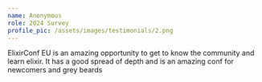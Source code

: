```yaml
---
name: Anonymous
role: 2024 Survey
profile_pic: /assets/images/testimonials/2.png
---
```


ElixirConf EU is an amazing opportunity to get to know the community and learn elixir. It has a good spread of depth and is an amazing conf for newcomers and grey beards
